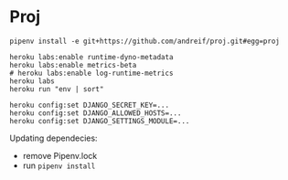 # Proj

```
pipenv install -e git+https://github.com/andreif/proj.git#egg=proj

heroku labs:enable runtime-dyno-metadata
heroku labs:enable metrics-beta
# heroku labs:enable log-runtime-metrics
heroku labs
heroku run "env | sort"
```


```
heroku config:set DJANGO_SECRET_KEY=...
heroku config:set DJANGO_ALLOWED_HOSTS=...
heroku config:set DJANGO_SETTINGS_MODULE=...
```


Updating dependecies:
 - remove Pipenv.lock
 - run `pipenv install`

